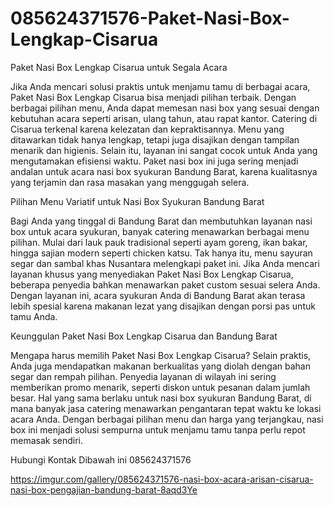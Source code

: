 # 085624371576-Paket-Nasi-Box-Lengkap-Cisarua
Paket Nasi Box Lengkap Cisarua untuk Segala Acara

Jika Anda mencari solusi praktis untuk menjamu tamu di berbagai acara, Paket Nasi Box Lengkap Cisarua bisa menjadi pilihan terbaik. Dengan berbagai pilihan menu, Anda dapat memesan nasi box yang sesuai dengan kebutuhan acara seperti arisan, ulang tahun, atau rapat kantor. Catering di Cisarua terkenal karena kelezatan dan kepraktisannya. Menu yang ditawarkan tidak hanya lengkap, tetapi juga disajikan dengan tampilan menarik dan higienis. Selain itu, layanan ini sangat cocok untuk Anda yang mengutamakan efisiensi waktu. Paket nasi box ini juga sering menjadi andalan untuk acara nasi box syukuran Bandung Barat, karena kualitasnya yang terjamin dan rasa masakan yang menggugah selera.

Pilihan Menu Variatif untuk Nasi Box Syukuran Bandung Barat

Bagi Anda yang tinggal di Bandung Barat dan membutuhkan layanan nasi box untuk acara syukuran, banyak catering menawarkan berbagai menu pilihan. Mulai dari lauk pauk tradisional seperti ayam goreng, ikan bakar, hingga sajian modern seperti chicken katsu. Tak hanya itu, menu sayuran segar dan sambal khas Nusantara melengkapi paket ini. Jika Anda mencari layanan khusus yang menyediakan Paket Nasi Box Lengkap Cisarua, beberapa penyedia bahkan menawarkan paket custom sesuai selera Anda. Dengan layanan ini, acara syukuran Anda di Bandung Barat akan terasa lebih spesial karena makanan lezat yang disajikan dengan porsi pas untuk tamu Anda.

Keunggulan Paket Nasi Box Lengkap Cisarua dan Bandung Barat

Mengapa harus memilih Paket Nasi Box Lengkap Cisarua? Selain praktis, Anda juga mendapatkan makanan berkualitas yang diolah dengan bahan segar dan rempah pilihan. Penyedia layanan di wilayah ini sering memberikan promo menarik, seperti diskon untuk pesanan dalam jumlah besar. Hal yang sama berlaku untuk nasi box syukuran Bandung Barat, di mana banyak jasa catering menawarkan pengantaran tepat waktu ke lokasi acara Anda. Dengan berbagai pilihan menu dan harga yang terjangkau, nasi box ini menjadi solusi sempurna untuk menjamu tamu tanpa perlu repot memasak sendiri.

Hubungi Kontak Dibawah ini 
085624371576

https://imgur.com/gallery/085624371576-nasi-box-acara-arisan-cisarua-nasi-box-pengajian-bandung-barat-8aqd3Ye

